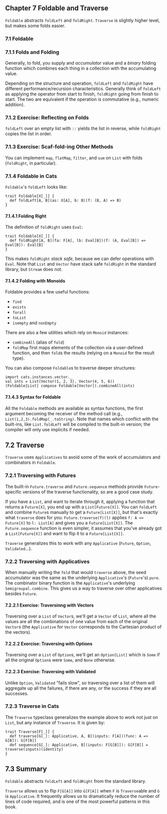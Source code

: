 ## Chapter 7 Foldable and Traverse

`Foldable` abstracts `foldLeft` and `foldRight`. `Traverse` is slightly higher level, but makes some folds easier.

### 7.1 Foldable

### 7.1.1 Folds and Folding

Generally, to fold, you supply and *accumulator* value and a *binary* folding function which combines each
thing in a collection with the accumulating value.

Depending on the structure and operation, `foldLeft` and `foldRight` have different performance/recursion
characteristics. Generally think of `foldLeft` as applying the operator from start to finish, `foldRight`
going from finish to start. The two are equivalent if the operation is commutative (e.g., numeric addition).

### 7.1.2 Exercise: Reflecting on Folds

`foldLeft` over an empty list with `::` yields the list in reverse, while `foldRight` copies the list in order.

### 7.1.3 Exercise: Scaf-fold-ing Other Methods

You can implement `map`, `flatMap`, `filter`, and `sum` on `List` with folds (`foldRight`, in particular).

### 7.1.4 Foldable in Cats

`Foldable`'s `foldLeft` looks like:

    trait Foldable[X[_]] {
      def foldLeft[A, B](as: X[A], b: B)(f: (B, A) => B)
    }

#### 7.1.4.1 Folding Right

The definition of `foldRight` uses `Eval`:

    trait Foldable[X[_]] {
      def foldRight[A, B](fa: F[A], lb: Eval[B])(f: (A, Eval[B]) => Eval[B]): Eval[B]
    }

This makes `foldRight` *stack safe*, because we can defer operations with `Eval`. Note that `List`
and `Vector` have stack safe `foldRight` in the standard library, but `Stream` does not.

#### 7.1.4.2 Folding with Monoids

Foldable provides a few useful functions:

* `find`
* `exists`
* `forall`
* `toList`
* `isempty` and `nonEmpty`

There are also a few utilities which rely on `Monoid` instances:

* `combineAll` (alias of `fold`)
* `foldMap` first maps elements of the collection via a user-defined function, and then `fold`s the results
    (relying on a `Monoid` for the result type).

You can also compose `Foldable`s to traverse deeper structures:

    import cats.instances.vector._
    val ints = List(Vector(1, 2, 3), Vector(4, 5, 6))
    (Foldable[List] compose Foldable[Vector]).combineAll(ints)

#### 7.1.4.3 Syntax for Foldable

All the `Foldable` methods are available as syntax functions, the first argument becoming the receiver of
the method call (e.g., `List(1,2,3).foldMap(_.toString)`. Note that names which conflict with the built-ins,
like `List.foldLeft` will be compiled to the built-in version; the compiler will only use implicits if needed.

## 7.2 Traverse

`Traverse` uses `Applicatives` to avoid some of the work of accumulators and combinators in `Foldable`.

### 7.2.1 Traversing with Futures

The built-in `Future.traverse` and `Future.sequence` methods provide `Future`-specific versions of the traverse
functionality, so are a good case study.

If you have a `List`, and want to iterate through it, applying a function that returns a `Future[X]`, you end
up with a `List[Future[X]]`. You can `foldLeft` and combine `Future`s manually to get a `Future[List[X]]`,
but that's exactly what `traverse` does for you: `Future.traverse(f)(l)` applies `f: A => Future[X]` to
`l: List[A]` and gives you a `Future[List[X]]`. The `Future.sequence` function is even simpler, it assumes that
you've already got a `List[Future[X]]` and want to flip it to a `Future[List[X]]`.

`Traverse` generalizes this to work with any `Applicative` (`Future`, `Option`, `Validated`...).

### 7.2.2 Traversing with Applicatives

When manually writing the `fold` that would `traverse` above, the seed accumulator was the same as the
underlying `Applicative`'s (`Future`'s) `pure`. The combinator binary function is the `Applicative`'s
underlying `Semigroupal.combine`. This gives us a way to traverse over other applicatives besides `Future`.

#### 7.2.2.1 Exercise: Traversinng with Vectors

Traversing over a `List` of `Vector`s, we'll get a `Vector` of `List`, where all the values are all the
combinations of one value from each of the original `Vector`s (the `Applicative` for `Vector` corresponds to
the Cartesian product of the vectors).

#### 7.2.2.2 Exercise: Traversing with Options

Traversing over a `List` of `Option`s, we'll get an `Option[List]` which is `Some` if all the original
`Option`s were `Some`, and `None` otherwise.

#### 7.2.2.3 Exercise: Traversing with Validated

Unlike `Option`, `Validated` "fails slow", so traversing over a list of them will aggregate up all the failures,
if there are any, or the success if they are all successes.

### 7.2.3 Traverse in Cats

The `Traverse` typeclass generalizes the example above to work not just on `List`, but any instance of `Traverse`.
It is given by:

    trait Traverse[F[_]] {
      def traverse[G[_]: Applicative, A, B](inputs: F[A])(func: A => G[B]): G[F[B]]
      def sequence[G[_]: Applicative, B](inputs: F[G[B]]): G[F[B]] = traverse(inputs)(identity)
    }

## 7.3 Summary

`Foldable` abstracts `foldLeft` and `foldRight` from the standard library.

`Traverse` allows us to flip `F[G[A]]` into `G[F[A]]` when `F` is `Traverse`able and `G` is `Applicative`. It
frequently allows us to dramatically reduce the number of lines of code required, and is one of the most
powerful patterns in this book.

